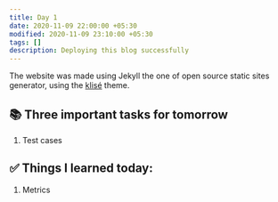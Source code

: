 ```yaml
---
title: Day 1
date: 2020-11-09 22:00:00 +05:30
modified: 2020-11-09 23:10:00 +05:30
tags: []
description: Deploying this blog successfully
---
```


The website was made using Jekyll the one of open source static sites generator, using the <a href="https://github.com/piharpi/jekyll-klise" target="_blank" rel="noopener">klisé</a> theme.

## 📚 Three important tasks for tomorrow

1. Test cases

## ✅ Things I learned today:

1. Metrics